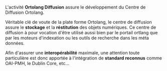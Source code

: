 

L'activité **Ortolang Diffusion** assure le développement du Centre de Diffusion Ortolang. 

Véritable clé de voute de la plate forme Ortolang, le centre de diffusion assure le **stockage** et la **réstitution** des objets numériques.
Ce centre de diffusion à pour vocation d'être utilisé aussi bien par le portail ortlang que par les moteurs d'indexation ou les 
outils de recherche dans les méta données. 

Afin d'assurer une **interopérabilité** maximale, une attention toute particulière est donc apportée à l'intégration de **standard 
reconnus** comme OAI-PMH, le Dublin Core, etc...

